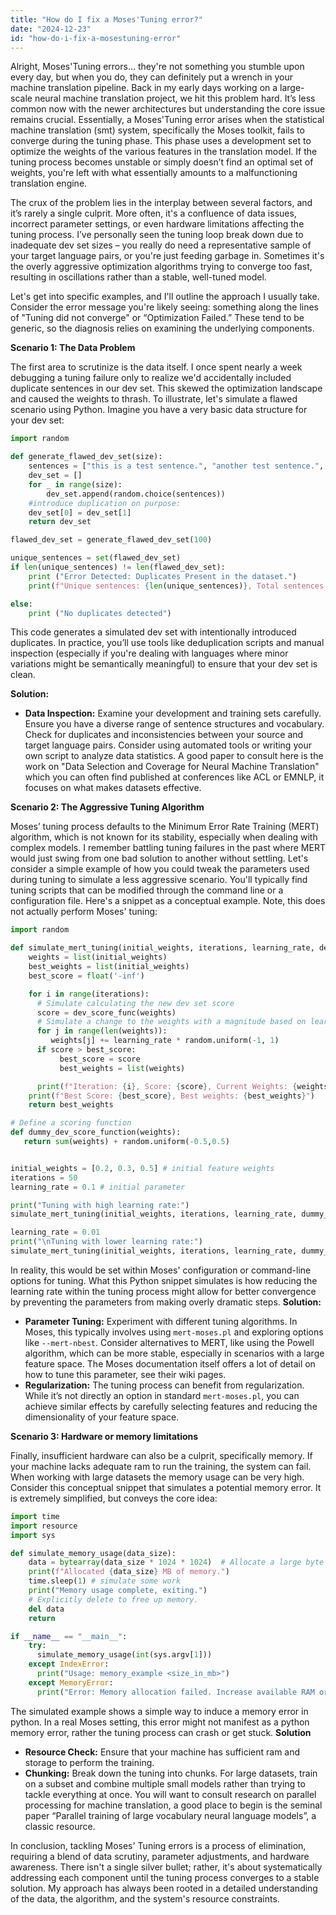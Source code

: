 ```yaml
---
title: "How do I fix a Moses'Tuning error?"
date: "2024-12-23"
id: "how-do-i-fix-a-mosestuning-error"
---
```


Alright,  Moses'Tuning errors… they're not something you stumble upon every day, but when you do, they can definitely put a wrench in your machine translation pipeline. Back in my early days working on a large-scale neural machine translation project, we hit this problem hard. It’s less common now with the newer architectures but understanding the core issue remains crucial. Essentially, a Moses'Tuning error arises when the statistical machine translation (smt) system, specifically the Moses toolkit, fails to converge during the tuning phase. This phase uses a development set to optimize the weights of the various features in the translation model. If the tuning process becomes unstable or simply doesn’t find an optimal set of weights, you're left with what essentially amounts to a malfunctioning translation engine.

The crux of the problem lies in the interplay between several factors, and it’s rarely a single culprit. More often, it's a confluence of data issues, incorrect parameter settings, or even hardware limitations affecting the tuning process. I’ve personally seen the tuning loop break down due to inadequate dev set sizes – you really do need a representative sample of your target language pairs, or you're just feeding garbage in. Sometimes it's the overly aggressive optimization algorithms trying to converge too fast, resulting in oscillations rather than a stable, well-tuned model.

Let's get into specific examples, and I'll outline the approach I usually take. Consider the error message you're likely seeing: something along the lines of "Tuning did not converge" or “Optimization Failed.” These tend to be generic, so the diagnosis relies on examining the underlying components.

**Scenario 1: The Data Problem**

The first area to scrutinize is the data itself. I once spent nearly a week debugging a tuning failure only to realize we'd accidentally included duplicate sentences in our dev set. This skewed the optimization landscape and caused the weights to thrash. To illustrate, let's simulate a flawed scenario using Python. Imagine you have a very basic data structure for your dev set:

```python
import random

def generate_flawed_dev_set(size):
    sentences = ["this is a test sentence.", "another test sentence.", "a third test."]
    dev_set = []
    for _ in range(size):
        dev_set.append(random.choice(sentences))
    #introduce duplication on purpose:
    dev_set[0] = dev_set[1]
    return dev_set

flawed_dev_set = generate_flawed_dev_set(100)

unique_sentences = set(flawed_dev_set)
if len(unique_sentences) != len(flawed_dev_set):
    print ("Error Detected: Duplicates Present in the dataset.")
    print(f"Unique sentences: {len(unique_sentences)}, Total sentences: {len(flawed_dev_set)}")

else:
    print ("No duplicates detected")
```
This code generates a simulated dev set with intentionally introduced duplicates. In practice, you’ll use tools like deduplication scripts and manual inspection (especially if you're dealing with languages where minor variations might be semantically meaningful) to ensure that your dev set is clean.

**Solution:**
*   **Data Inspection:**  Examine your development and training sets carefully. Ensure you have a diverse range of sentence structures and vocabulary. Check for duplicates and inconsistencies between your source and target language pairs. Consider using automated tools or writing your own script to analyze data statistics. A good paper to consult here is the work on "Data Selection and Coverage for Neural Machine Translation" which you can often find published at conferences like ACL or EMNLP, it focuses on what makes datasets effective.

**Scenario 2: The Aggressive Tuning Algorithm**

Moses’ tuning process defaults to the Minimum Error Rate Training (MERT) algorithm, which is not known for its stability, especially when dealing with complex models. I remember battling tuning failures in the past where MERT would just swing from one bad solution to another without settling. Let's consider a simple example of how you could tweak the parameters used during tuning to simulate a less aggressive scenario. You'll typically find tuning scripts that can be modified through the command line or a configuration file. Here's a snippet as a conceptual example. Note, this does not actually perform Moses' tuning:

```python
import random

def simulate_mert_tuning(initial_weights, iterations, learning_rate, dev_score_func):
    weights = list(initial_weights)
    best_weights = list(initial_weights)
    best_score = float('-inf')

    for i in range(iterations):
      # Simulate calculating the new dev set score
      score = dev_score_func(weights)
      # Simulate a change to the weights with a magnitude based on learning_rate
      for j in range(len(weights)):
         weights[j] += learning_rate * random.uniform(-1, 1)
      if score > best_score:
           best_score = score
           best_weights = list(weights)

      print(f"Iteration: {i}, Score: {score}, Current Weights: {weights}")
    print(f"Best Score: {best_score}, Best weights: {best_weights}")
    return best_weights

# Define a scoring function
def dummy_dev_score_function(weights):
   return sum(weights) + random.uniform(-0.5,0.5)


initial_weights = [0.2, 0.3, 0.5] # initial feature weights
iterations = 50
learning_rate = 0.1 # initial parameter

print("Tuning with high learning rate:")
simulate_mert_tuning(initial_weights, iterations, learning_rate, dummy_dev_score_function)

learning_rate = 0.01
print("\nTuning with lower learning rate:")
simulate_mert_tuning(initial_weights, iterations, learning_rate, dummy_dev_score_function)


```
In reality, this would be set within Moses' configuration or command-line options for tuning. What this Python snippet simulates is how reducing the learning rate within the tuning process might allow for better convergence by preventing the parameters from making overly dramatic steps.
**Solution:**
*   **Parameter Tuning:** Experiment with different tuning algorithms. In Moses, this typically involves using `mert-moses.pl` and exploring options like `--mert-nbest`. Consider alternatives to MERT, like using the Powell algorithm, which can be more stable, especially in scenarios with a large feature space. The Moses documentation itself offers a lot of detail on how to tune this parameter, see their wiki pages.
*   **Regularization:** The tuning process can benefit from regularization. While it’s not directly an option in standard `mert-moses.pl`, you can achieve similar effects by carefully selecting features and reducing the dimensionality of your feature space.

**Scenario 3: Hardware or memory limitations**

Finally, insufficient hardware can also be a culprit, specifically memory. If your machine lacks adequate ram to run the training, the system can fail. When working with large datasets the memory usage can be very high. Consider this conceptual snippet that simulates a potential memory error. It is extremely simplified, but conveys the core idea:

```python
import time
import resource
import sys

def simulate_memory_usage(data_size):
    data = bytearray(data_size * 1024 * 1024)  # Allocate a large byte array
    print(f"Allocated {data_size} MB of memory.")
    time.sleep(1) # simulate some work
    print("Memory usage complete, exiting.")
    # Explicitly delete to free up memory.
    del data
    return

if __name__ == "__main__":
    try:
      simulate_memory_usage(int(sys.argv[1]))
    except IndexError:
      print("Usage: memory_example <size_in_mb>")
    except MemoryError:
      print("Error: Memory allocation failed. Increase available RAM or reduce memory consumption of your application.")

```
The simulated example shows a simple way to induce a memory error in python. In a real Moses setting, this error might not manifest as a python memory error, rather the tuning process can crash or get stuck.
**Solution**
* **Resource Check:** Ensure that your machine has sufficient ram and storage to perform the training.
* **Chunking:** Break down the tuning into chunks. For large datasets, train on a subset and combine multiple small models rather than trying to tackle everything at once. You will want to consult research on parallel processing for machine translation, a good place to begin is the seminal paper “Parallel training of large vocabulary neural language models”, a classic resource.

In conclusion, tackling Moses' Tuning errors is a process of elimination, requiring a blend of data scrutiny, parameter adjustments, and hardware awareness. There isn't a single silver bullet; rather, it's about systematically addressing each component until the tuning process converges to a stable solution. My approach has always been rooted in a detailed understanding of the data, the algorithm, and the system's resource constraints.

